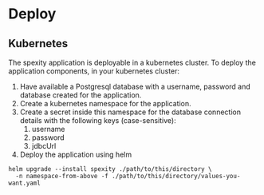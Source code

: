 # Deploy

## Kubernetes
The spexity application is deployable in a kubernetes cluster.
To deploy the application components, in your kubernetes cluster:
1. Have available a Postgresql database with a username, password and database created for the application.
2. Create a kubernetes namespace for the application.
3. Create a secret inside this namespace for the database connection details with the following keys (case-sensitive):
   1. username
   2. password
   3. jdbcUrl
4. Deploy the application using helm

```shell
helm upgrade --install spexity ./path/to/this/directory \
  -n namespace-from-above -f ./path/to/this/directory/values-you-want.yaml
```
